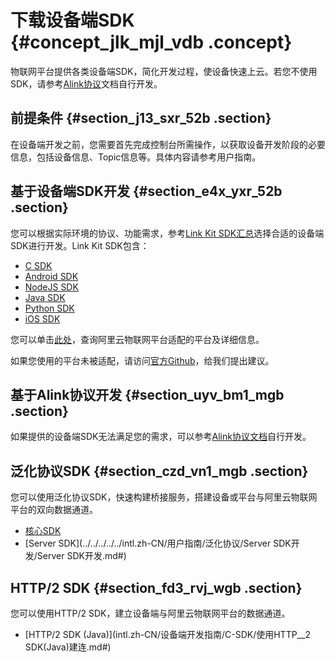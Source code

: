 # 下载设备端SDK {#concept_jlk_mjl_vdb .concept}

物联网平台提供各类设备端SDK，简化开发过程，使设备快速上云。若您不使用SDK，请参考[Alink协议](intl.zh-CN/设备端开发指南/基于Alink协议开发/Alink协议.md#)文档自行开发。

## 前提条件 {#section_j13_sxr_52b .section}

在设备端开发之前，您需要首先完成控制台所需操作，以获取设备开发阶段的必要信息，包括设备信息、Topic信息等。具体内容请参考用户指南。

## 基于设备端SDK开发 {#section_e4x_yxr_52b .section}

您可以根据实际环境的协议、功能需求，参考[Link Kit SDK汇总](https://help.aliyun.com/document_detail/100576.html)选择合适的设备端SDK进行开发。Link Kit SDK包含：

-   [C SDK](https://help.aliyun.com/document_detail/96623.html)
-   [Android SDK](https://help.aliyun.com/document_detail/96607.html)
-   [NodeJS SDK](https://help.aliyun.com/document_detail/96618.html)
-   [Java SDK](https://help.aliyun.com/document_detail/97331.html)
-   [Python SDK](https://help.aliyun.com/document_detail/98292.html)
-   [iOS SDK](https://help.aliyun.com/document_detail/100534.html)

您可以单击[此处](https://certification.aliyun.com/open/#/certificationlist)，查询阿里云物联网平台适配的平台及详细信息。

如果您使用的平台未被适配，请访问[官方Github](https://github.com/aliyun/iotkit-embedded/issues)，给我们提出建议。

## 基于Alink协议开发 {#section_uyv_bm1_mgb .section}

如果提供的设备端SDK无法满足您的需求，可以参考[Alink协议文档](intl.zh-CN/设备端开发指南/基于Alink协议开发/Alink协议.md#)自行开发。

## 泛化协议SDK {#section_czd_vn1_mgb .section}

您可以使用泛化协议SDK，快速构建桥接服务，搭建设备或平台与阿里云物联网平台的双向数据通道。

-   [核心SDK](../../../../../intl.zh-CN/用户指南/泛化协议/核心SDK开发.md#)
-   [Server SDK](../../../../../intl.zh-CN/用户指南/泛化协议/Server SDK开发/Server SDK开发.md#)

## HTTP/2 SDK {#section_fd3_rvj_wgb .section}

您可以使用HTTP/2 SDK，建立设备端与阿里云物联网平台的数据通道。

-   [HTTP/2 SDK \(Java\)](intl.zh-CN/设备端开发指南/C-SDK/使用HTTP__2 SDK(Java)建连.md#)

